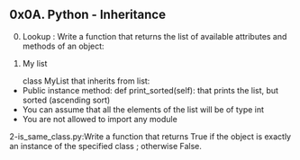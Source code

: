 0x0A. Python - Inheritance
--------------------------
0. Lookup : Write a function that returns the list of available attributes and methods of an object:

1. My list

<ul>class MyList that inherits from list:

<li>Public instance method: def print_sorted(self): that prints the list, but sorted (ascending sort)</li>
<li>You can assume that all the elements of the list will be of type int</li>
<li>You are not allowed to import any module</ul></li>

2-is_same_class.py:Write a function that returns True if the object is exactly an instance of the specified class ; otherwise False.


